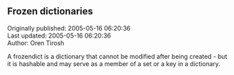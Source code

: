 ## Frozen dictionaries  
Originally published: 2005-05-16 06:20:36  
Last updated: 2005-05-16 06:20:36  
Author: Oren Tirosh  
  
A frozendict is a dictionary that cannot be modified after being created - but it is hashable and may serve as a member of a set or a key in a dictionary.
